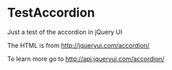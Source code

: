 TestAccordion
=============

Just a test of the accordion in jQuery UI

The HTML is from http://jqueryui.com/accordion/

To learn more go to http://api.jqueryui.com/accordion/

